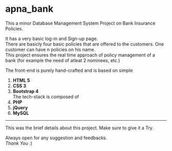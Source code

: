 # apna_bank

This a minor Database Management System Project on Bank Insurance Policies.

It has a very basic log-in and Sign-up page.  
There are basicly four basic policies that are offered to the customers. One customer can have n policies on his name.    
This project ensures the real time approach of policy management of a bank (for example the need of atleat 2 nominees, etc.)  

The front-end is purely hand-crafted and is based on simple  
1. __HTML 5__  
2. __CSS 3__  
3. __Bootstrap 4__  
The tech-stack is composed of  
1. __PHP__  
2. __jQuery__  
3. __MySQL__

---

This was the brief details about this project. Make sure to give it a Try.

Always open for any suggestion and feedbacks.  
_Thank You_ :)
